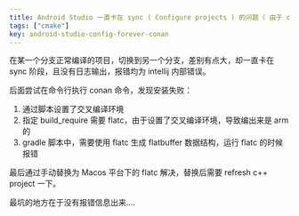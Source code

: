 ```yaml
---
title: Android Studio 一直卡在 sync ( Configure projects ) 的问题（ 由于 conan ）
tags: ["cmake"]
key: android-studio-config-forever-conan
---
```


在某一个分支正常编译的项目，切换到另一个分支，差别有点大，却一直卡在 sync 阶段，且没有日志输出，报错均为 intellij 内部错误。

<!--more-->

后面尝试在命令行执行 conan 命令，发现安装失败：

1. 通过脚本设置了交叉编译环境
2. 指定 build_require 需要 flatc，由于设置了交叉编译环境，导致编出来是 arm 的
3. gradle 脚本中，需要使用 flatc 生成 flatbuffer 数据结构，运行 flatc 的时候报错

最后通过手动替换为 Macos 平台下的 flatc 解决，替换后需要 refresh c++ project 一下。

最坑的地方在于没有报错信息出来....

